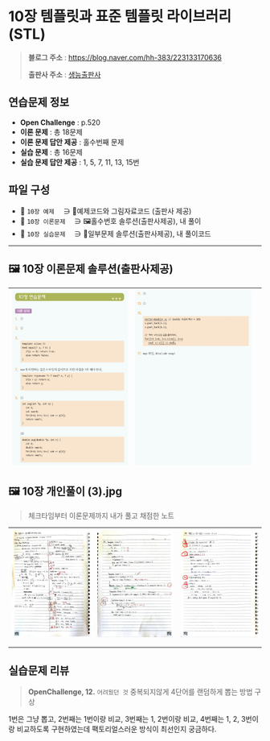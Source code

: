 # 10장 템플릿과 표준 템플릿 라이브러리(STL)
> **블로그 주소** : https://blog.naver.com/hh-383/223133170636
> 
> **출판사 주소** : [생능출판사](https://www.booksr.co.kr/product/%eb%aa%85%ed%92%88-c-programming%ea%b0%9c%ec%a0%95%ed%8c%90/)

## 연습문제 정보
* **Open Challenge** : p.520
* **이론 문제** : 총 18문제
* **이론 문제 답안 제공** : 홀수번째 문제
* **실습 문제** : 총 16문제
* **실습 문제 답안 제공** : 1, 5, 7, 11, 13, 15번


## 파일 구성
* 📁 `10장 예제` 　∋ 📄예제코드와 그림자료코드 (출판사 제공)
* 📁 `10장 이론문제` 　∋ 🖼️홀수번호 솔루션(출판사제공), 내 풀이
* 📁 `10장 실습문제` 　∋ 📄일부문제 솔루션(출판사제공), 내 풀이코드

---

## 🖼️ 10장 이론문제 솔루션(출판사제공)
| ![sol1](https://github.com/learner-nosilv/learning-Cpp/blob/master/%EB%AA%85%ED%92%88Cpp/10%EC%9E%A5%20%ED%85%9C%ED%94%8C%EB%A6%BF%EA%B3%BC%20%ED%91%9C%EC%A4%80%20%ED%85%9C%ED%94%8C%EB%A6%BF%20%EB%9D%BC%EC%9D%B4%EB%B8%8C%EB%9F%AC%EB%A6%AC(STL)/10%EC%9E%A5%20%EC%9D%B4%EB%A1%A0%EB%AC%B8%EC%A0%9C/10%EC%9E%A5%20%EC%9D%B4%EB%A1%A0%EB%AC%B8%EC%A0%9C%20%ED%99%80%EC%88%98%EB%B2%88%ED%98%B8%20%EC%A0%95%EB%8B%B5%20(1).jpg) | ![sol2](https://github.com/learner-nosilv/learning-Cpp/blob/master/%EB%AA%85%ED%92%88Cpp/10%EC%9E%A5%20%ED%85%9C%ED%94%8C%EB%A6%BF%EA%B3%BC%20%ED%91%9C%EC%A4%80%20%ED%85%9C%ED%94%8C%EB%A6%BF%20%EB%9D%BC%EC%9D%B4%EB%B8%8C%EB%9F%AC%EB%A6%AC(STL)/10%EC%9E%A5%20%EC%9D%B4%EB%A1%A0%EB%AC%B8%EC%A0%9C/10%EC%9E%A5%20%EC%9D%B4%EB%A1%A0%EB%AC%B8%EC%A0%9C%20%ED%99%80%EC%88%98%EB%B2%88%ED%98%B8%20%EC%A0%95%EB%8B%B5%20(2).jpg) |  |
| --  | -- | -- |


## 🖼️ 10장 개인풀이 (3).jpg
>체크타임부터 이론문제까지 내가 풀고 채점한 노트

| ![1](https://github.com/learner-nosilv/learning-Cpp/blob/master/%EB%AA%85%ED%92%88Cpp/10%EC%9E%A5%20%ED%85%9C%ED%94%8C%EB%A6%BF%EA%B3%BC%20%ED%91%9C%EC%A4%80%20%ED%85%9C%ED%94%8C%EB%A6%BF%20%EB%9D%BC%EC%9D%B4%EB%B8%8C%EB%9F%AC%EB%A6%AC(STL)/10%EC%9E%A5%20%EC%9D%B4%EB%A1%A0%EB%AC%B8%EC%A0%9C/10%EC%9E%A5%20%EA%B0%9C%EC%9D%B8%ED%92%80%EC%9D%B4%20(1).jpg) | ![2](https://github.com/learner-nosilv/learning-Cpp/blob/master/%EB%AA%85%ED%92%88Cpp/10%EC%9E%A5%20%ED%85%9C%ED%94%8C%EB%A6%BF%EA%B3%BC%20%ED%91%9C%EC%A4%80%20%ED%85%9C%ED%94%8C%EB%A6%BF%20%EB%9D%BC%EC%9D%B4%EB%B8%8C%EB%9F%AC%EB%A6%AC(STL)/10%EC%9E%A5%20%EC%9D%B4%EB%A1%A0%EB%AC%B8%EC%A0%9C/10%EC%9E%A5%20%EA%B0%9C%EC%9D%B8%ED%92%80%EC%9D%B4%20(2).jpg) | ![3](https://github.com/learner-nosilv/learning-Cpp/blob/master/%EB%AA%85%ED%92%88Cpp/10%EC%9E%A5%20%ED%85%9C%ED%94%8C%EB%A6%BF%EA%B3%BC%20%ED%91%9C%EC%A4%80%20%ED%85%9C%ED%94%8C%EB%A6%BF%20%EB%9D%BC%EC%9D%B4%EB%B8%8C%EB%9F%AC%EB%A6%AC(STL)/10%EC%9E%A5%20%EC%9D%B4%EB%A1%A0%EB%AC%B8%EC%A0%9C/10%EC%9E%A5%20%EA%B0%9C%EC%9D%B8%ED%92%80%EC%9D%B4%20(3).jpg) |
| -- | -- | -- |


---

## 실습문제 리뷰

> **OpenChallenge, 12.**
> `어려웠던 것` 중복되지않게 4단어를 랜덤하게 뽑는 방법 구상
> 
 1번은 그냥 뽑고, 2번째는 1번이랑 비교, 3번째는 1, 2번이랑 비교, 4번째는 1, 2, 3번이랑 비교하도록 구현하였는데 팩토리얼스러운 방식이 최선인지 궁금하다.
